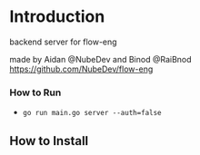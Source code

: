 # Introduction

backend server for flow-eng

made by Aidan @NubeDev and Binod @RaiBnod  https://github.com/NubeDev/flow-eng

### How to Run

- `go run main.go server --auth=false`

## How to Install

